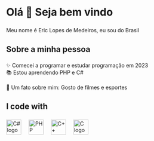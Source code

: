 <h1 align="left">Olá 👋 Seja bem vindo</h1>

###

<p align="left">Meu nome é Eric Lopes de Medeiros, eu sou do Brasil</p>

###

<h2 align="left">Sobre a minha pessoa</h2>

###

<p align="left">✨ Comecei a programar e estudar programação em 2023<br>📚 Estou aprendendo PHP e C#<br><br>🎲 Um fato sobre mim: Gosto de filmes e esportes</p>

###

<h2 align="left">I code with</h2>

###

<div align="left">
  <img src="https://cdn.jsdelivr.net/gh/devicons/devicon/icons/C#/C#-original.svg" height="40" alt="C# logo"  />
  <img width="12" />
  <img src="https://cdn.jsdelivr.net/gh/devicons/devicon/icons/PHP/PHP-original.svg" height="40" alt="PHP logo"  />
  <img width="12" />
  <img src="https://cdn.jsdelivr.net/gh/devicons/devicon/icons/C++/C++-original.svg" height="40" alt="C++ logo"  />
  <img width="12" />
  <img src="https://cdn.jsdelivr.net/gh/devicons/devicon/icons/C/C-original.svg" height="40" alt="C logo"  />
  <img width="12" />
</div>

###
